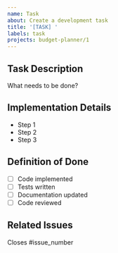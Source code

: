 ```yaml
---
name: Task
about: Create a development task
title: '[TASK] '
labels: task
projects: budget-planner/1
---
```


## Task Description
What needs to be done?

## Implementation Details
- Step 1
- Step 2
- Step 3

## Definition of Done
- [ ] Code implemented
- [ ] Tests written
- [ ] Documentation updated
- [ ] Code reviewed

## Related Issues
Closes #issue_number
